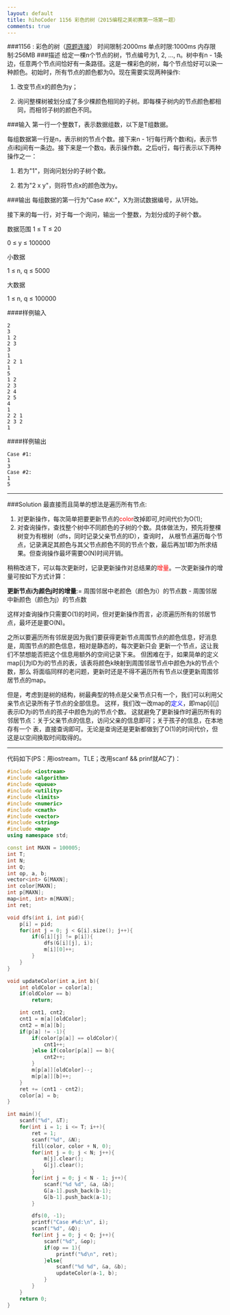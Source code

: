 ```yaml
---
layout: default
title: hihoCoder 1156 彩色的树（2015编程之美初赛第一场第一题）
comments: true
---
```


###1156 : 彩色的树（[原题连接](http://hihocoder.com/problemset/problem/1156)）
时间限制:2000ms
单点时限:1000ms
内存限制:256MB
###描述
给定一棵n个节点的树，节点编号为1, 2, …, n。树中有n - 1条边，任意两个节点间恰好有一条路径。这是一棵彩色的树，每个节点恰好可以染一种颜色。初始时，所有节点的颜色都为0。现在需要实现两种操作:

1. 改变节点x的颜色为y；

2. 询问整棵树被划分成了多少棵颜色相同的子树。即每棵子树内的节点颜色都相同，而相邻子树的颜色不同。

###输入
第一行一个整数T，表示数据组数，以下是T组数据。

每组数据第一行是n，表示树的节点个数。接下来n - 1行每行两个数i和j，表示节点i和j间有一条边。接下来是一个数q，表示操作数。之后q行，每行表示以下两种操作之一：

1. 若为"1"，则询问划分的子树个数。

2. 若为"2 x y"，则将节点x的颜色改为y。

###输出
每组数据的第一行为"Case #X:"，X为测试数据编号，从1开始。

接下来的每一行，对于每一个询问，输出一个整数，为划分成的子树个数。

数据范围
1 ≤ T ≤ 20

0 ≤ y ≤ 100000

小数据

1 ≤ n, q ≤ 5000

大数据

1 ≤ n, q ≤ 100000

####样例输入

```
2
3
1 2
2 3
3
1
2 2 1
1
5
1 2
2 3
2 4
2 5
4
1
2 2 1
2 3 2
1
```
####样例输出

```
Case #1:
1
3
Case #2:
1
5
```
***
###Solution
最直接而且简单的想法是遍历所有节点:

1. 对更新操作，每次简单把要更新节点的<font color="red">color</font>改掉即可,时间代价为O(1);
2. 对查询操作，查找整个树中不同颜色的子树的个数。具体做法为，预先将整棵树变为有根树（dfs，同时记录父亲节点的ID），查询时，
从根节点遍历每个节点，记录满足其颜色与其父节点颜色不同的节点个数，最后再加1即为所求结果。但查询操作最坏需要O(N)时间开销。

稍稍改进下，可以每次更新时，记录更新操作对总结果的<font color="red">增量</font>。一次更新操作的增量可按如下方式计算：

**更新节点i为颜色j时的增量**:= 周围邻居中老颜色（颜色为i）的节点数 - 周围邻居中新颜色（颜色为j）的节点数

这样对查询操作只需要O(1)的时间，但对更新操作而言，必须遍历所有的邻居节点，最坏还是要O(N)。

之所以要遍历所有邻居是因为我们要获得更新节点周围节点的颜色信息，好消息是，周围节点的颜色信息，相对是静态的，每次更新只会
更新一个节点，这让我们不禁想能否把这个信息用额外的空间记录下来。
但困难在于，如果简单的定义map[i]为ID为i的节点的表，该表将颜色k映射到周围邻居节点中颜色为k的节点个数，那么
将面临同样的老问题，更新时还是不得不遍历所有节点以便更新周围邻居节点的map。

但是，考虑到是树的结构，树最典型的特点是父亲节点只有一个，我们可以利用父亲节点记录所有子节点的全部信息。
这样，我们改一改map的<font color="blue">定义</font>，即map[i][j]表示ID为i的节点的孩子中颜色为j的节点个数。
这就避免了更新操作时遍历所有的邻居节点：关于父亲节点的信息，访问父亲的信息即可；关于孩子的信息，在本地存有一个
表，直接查询即可。无论是查询还是更新都做到了O(1)的时间代价，但这是以空间换取时间取得的。

***
代码如下(PS：用iostream，TLE；改用scanf && prinf就AC了)：

```cpp
#include <iostream>
#include <algorithm>
#include <queue>
#include <utility>
#include <limits>
#include <numeric>
#include <cmath>
#include <vector>
#include <string>
#include <map>
using namespace std;

const int MAXN = 100005;
int T;
int N;
int Q;
int op, a, b;
vector<int> G[MAXN];
int color[MAXN];
int p[MAXN];
map<int, int> m[MAXN];
int ret;

void dfs(int i, int pid){
	p[i] = pid;
	for(int j = 0; j < G[i].size(); j++){
		if(G[i][j] != p[i]){
			dfs(G[i][j], i);
			m[i][0]++;
		}
	}
}

void updateColor(int a,int b){
	int oldColor = color[a];
	if(oldColor == b)
		return;

	int cnt1, cnt2;
	cnt1 = m[a][oldColor];
	cnt2 = m[a][b];
	if(p[a] != -1){
		if(color[p[a]] == oldColor){
			cnt1++;
		}else if(color[p[a]] == b){
			cnt2++;
		}
		m[p[a]][oldColor]--;
		m[p[a]][b]++;
	}
	ret += (cnt1 - cnt2);
	color[a] = b;
}

int main(){
	scanf("%d", &T);
	for(int i = 1; i <= T; i++){
		ret = 1;
		scanf("%d", &N);
		fill(color, color + N, 0);
		for(int j = 0; j < N; j++){
			m[j].clear();
			G[j].clear();
		}
		for(int j = 0; j < N - 1; j++){
			scanf("%d %d", &a, &b);
			G[a-1].push_back(b-1);
			G[b-1].push_back(a-1);
		}

		dfs(0, -1);
		printf("Case #%d:\n", i);
		scanf("%d", &Q);
		for(int j = 0; j < Q; j++){
			scanf("%d", &op);
			if(op == 1){
				printf("%d\n", ret);
			}else{
				scanf("%d %d", &a, &b);
				updateColor(a-1, b);
			}
		}
	}
	return 0;
}
```
